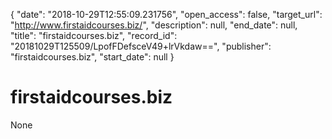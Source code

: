 {
  "date": "2018-10-29T12:55:09.231756", 
  "open_access": false, 
  "target_url": "http://www.firstaidcourses.biz/", 
  "description": null, 
  "end_date": null, 
  "title": "firstaidcourses.biz", 
  "record_id": "20181029T125509/LpofFDefsceV49+lrVkdaw==", 
  "publisher": "firstaidcourses.biz", 
  "start_date": null
}

# firstaidcourses.biz

None